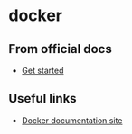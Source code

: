 # docker #

## From official docs ##

* [Get started](get-started/README.md)

## Useful links ##

* [Docker documentation site](https://docs.docker.com/)
